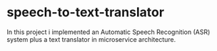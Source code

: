# speech-to-text-translator
In this project i implemented an Automatic Speech Recognition (ASR) system plus a text translator in microservice architecture.
